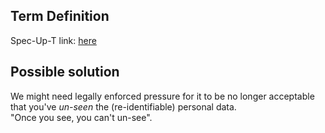 ## Term Definition

Spec-Up-T link: <a href='https://weboftrust.github.io/WOT-terms/docs/glossary/privacy-washing'>here</a>

## Possible solution
We might need legally enforced pressure for it to be no longer acceptable that you've _un-seen_ the (re-identifiable) personal data.  
"Once you see, you can't un-see".
